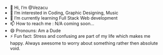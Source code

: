 - 👋 Hi, I’m @Vezacu
- 👀 I’m interested in Coding, Graphic Designing, Music
- 🌱 I’m currently learning Full Stack Web development
- 📫 How to reach me : N/A coming soon...
- 😄 Pronouns: Am a Dude 
- ⚡ Fun fact: Stress and confusing are part of my life which makes me happy. Always awesome to worry about something rather then absolute void.

<!---
Vezacu/Vezacu is a ✨ special ✨ repository because its `README.md` (this file) appears on your GitHub profile.
You can click the Preview link to take a look at your changes.
--->
